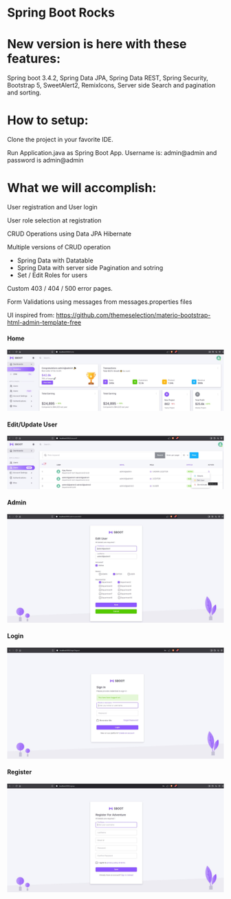 # Spring Boot Rocks 

# New version is here with these features:

Spring boot 3.4.2, Spring Data JPA, Spring Data REST, Spring Security, Bootstrap 5, SweetAlert2, RemixIcons, Server side Search and pagination and sorting. 

# How to setup:

Clone the project in your favorite IDE.

Run Application.java as Spring Boot App. Username is: admin@admin and password is admin@admin

# What we will accomplish:

User registration and User login

User role selection at registration

CRUD Operations using Data JPA Hibernate

Multiple versions of CRUD operation
  - Spring Data with Datatable
  - Spring Data with server side Pagination and sotring
  - Set / Edit Roles for users

Custom 403 / 404 / 500 error pages.
 
Form Validations using messages from messages.properties files

UI inspired from:
https://github.com/themeselection/materio-bootstrap-html-admin-template-free

<h4> Home </h4>

![springbootrocks](https://github.com/ajkr195/springbootrocks/blob/master/screenshots/Home.JPG)

<h4> Edit/Update User </h4>

![springbootrocks](https://github.com/ajkr195/springbootrocks/blob/master/screenshots/UpdateUser.JPG)

<h4> Admin </h4>

![springbootrocks](https://github.com/ajkr195/springbootrocks/blob/master/screenshots/EditAsAdmin.JPG)

<h4> Login </h4>

![springbootrocks](https://github.com/ajkr195/springbootrocks/blob/master/screenshots/Login.JPG)

<h4> Register </h4>

![springbootrocks](https://github.com/ajkr195/springbootrocks/blob/master/screenshots/Register.JPG)

